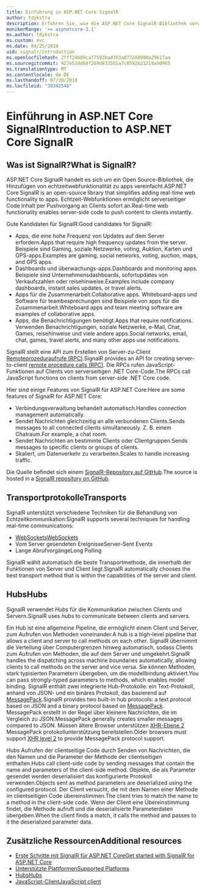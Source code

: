 ```yaml
---
title: Einführung in ASP.NET Core SignalR
author: tdykstra
description: Erfahren Sie, wie die ASP.NET Core SignalR-Bibliothek vereinfacht das Hinzufügen von Echtzeitfunktionalität für apps.
monikerRange: '>= aspnetcore-2.1'
ms.author: tdykstra
ms.custom: mvc
ms.date: 04/25/2018
uid: signalr/introduction
ms.openlocfilehash: 2fff24609caf7592bad763a077288990a29617aa
ms.sourcegitcommit: 927e510d68f269d8335b5a7c8592621219a90965
ms.translationtype: MT
ms.contentlocale: de-DE
ms.lasthandoff: 07/30/2018
ms.locfileid: "39342548"
---
```

# <a name="introduction-to-aspnet-core-signalr"></a><span data-ttu-id="d16ce-103">Einführung in ASP.NET Core SignalR</span><span class="sxs-lookup"><span data-stu-id="d16ce-103">Introduction to ASP.NET Core SignalR</span></span>

## <a name="what-is-signalr"></a><span data-ttu-id="d16ce-104">Was ist SignalR?</span><span class="sxs-lookup"><span data-stu-id="d16ce-104">What is SignalR?</span></span>

<span data-ttu-id="d16ce-105">ASP.NET Core SignalR handelt es sich um ein Open Source-Bibliothek, die Hinzufügen von echtzeitwebfunktionalität zu apps vereinfacht.</span><span class="sxs-lookup"><span data-stu-id="d16ce-105">ASP.NET Core SignalR is an open-source library that simplifies adding real-time web functionality to apps.</span></span> <span data-ttu-id="d16ce-106">Echtzeit-Webfunktionen ermöglicht serverseitiger Code Inhalt per Pushvorgang an Clients sofort an.</span><span class="sxs-lookup"><span data-stu-id="d16ce-106">Real-time web functionality enables server-side code to push content to clients instantly.</span></span>

<span data-ttu-id="d16ce-107">Gute Kandidaten für SignalR:</span><span class="sxs-lookup"><span data-stu-id="d16ce-107">Good candidates for SignalR:</span></span>

* <span data-ttu-id="d16ce-108">Apps, die eine hohe Frequenz von Updates auf dem Server erfordern.</span><span class="sxs-lookup"><span data-stu-id="d16ce-108">Apps that require high frequency updates from the server.</span></span> <span data-ttu-id="d16ce-109">Beispiele sind Gaming, soziale Netzwerke, voting, Auktion, Karten und GPS-apps.</span><span class="sxs-lookup"><span data-stu-id="d16ce-109">Examples are gaming, social networks, voting, auction, maps, and GPS apps.</span></span>
* <span data-ttu-id="d16ce-110">Dashboards und überwachungs-apps.</span><span class="sxs-lookup"><span data-stu-id="d16ce-110">Dashboards and monitoring apps.</span></span> <span data-ttu-id="d16ce-111">Beispiele sind Unternehmensdashboards, sofortupdates von Verkaufszahlen oder reisehinweise.</span><span class="sxs-lookup"><span data-stu-id="d16ce-111">Examples include company dashboards, instant sales updates, or travel alerts.</span></span>
* <span data-ttu-id="d16ce-112">Apps für die Zusammenarbeit.</span><span class="sxs-lookup"><span data-stu-id="d16ce-112">Collaborative apps.</span></span> <span data-ttu-id="d16ce-113">Whiteboard-apps und Software für teambesprechungen sind Beispiele von apps für die Zusammenarbeit.</span><span class="sxs-lookup"><span data-stu-id="d16ce-113">Whiteboard apps and team meeting software are examples of collaborative apps.</span></span>
* <span data-ttu-id="d16ce-114">Apps, die Benachrichtigungen benötigt.</span><span class="sxs-lookup"><span data-stu-id="d16ce-114">Apps that require notifications.</span></span> <span data-ttu-id="d16ce-115">Verwenden Benachrichtigungen, soziale Netzwerke, e-Mail, Chat, Games, reisehinweise und viele andere apps.</span><span class="sxs-lookup"><span data-stu-id="d16ce-115">Social networks, email, chat, games, travel alerts, and many other apps use notifications.</span></span>

<span data-ttu-id="d16ce-116">SignalR stellt eine API zum Erstellen von Server-zu-Client [Remoteprozeduraufrufe (RPC)](https://wikipedia.org/wiki/Remote_procedure_call).</span><span class="sxs-lookup"><span data-stu-id="d16ce-116">SignalR provides an API for creating server-to-client [remote procedure calls (RPC)](https://wikipedia.org/wiki/Remote_procedure_call).</span></span> <span data-ttu-id="d16ce-117">Die RPCs rufen JavaScript-Funktionen auf Clients von serverseitigen .NET Core-Code.</span><span class="sxs-lookup"><span data-stu-id="d16ce-117">The RPCs call JavaScript functions on clients from server-side .NET Core code.</span></span>

<span data-ttu-id="d16ce-118">Hier sind einige Features von SignalR für ASP.NET Core:</span><span class="sxs-lookup"><span data-stu-id="d16ce-118">Here are some features of SignalR for ASP.NET Core:</span></span>

* <span data-ttu-id="d16ce-119">Verbindungsverwaltung behandelt automatisch.</span><span class="sxs-lookup"><span data-stu-id="d16ce-119">Handles connection management automatically.</span></span>
* <span data-ttu-id="d16ce-120">Sendet Nachrichten gleichzeitig an alle verbundenen Clients.</span><span class="sxs-lookup"><span data-stu-id="d16ce-120">Sends messages to all connected clients simultaneously.</span></span> <span data-ttu-id="d16ce-121">Z. B. einem Chatraum.</span><span class="sxs-lookup"><span data-stu-id="d16ce-121">For example, a chat room.</span></span>
* <span data-ttu-id="d16ce-122">Sendet Nachrichten an bestimmte Clients oder Clientgruppen.</span><span class="sxs-lookup"><span data-stu-id="d16ce-122">Sends messages to specific clients or groups of clients.</span></span>
* <span data-ttu-id="d16ce-123">Skaliert, um Datenverkehr zu verarbeiten.</span><span class="sxs-lookup"><span data-stu-id="d16ce-123">Scales to handle increasing traffic.</span></span>

<span data-ttu-id="d16ce-124">Die Quelle befindet sich einem [SignalR-Repository auf GitHub](https://github.com/aspnet/signalr).</span><span class="sxs-lookup"><span data-stu-id="d16ce-124">The source is hosted in a [SignalR repository on GitHub](https://github.com/aspnet/signalr).</span></span>

## <a name="transports"></a><span data-ttu-id="d16ce-125">Transportprotokolle</span><span class="sxs-lookup"><span data-stu-id="d16ce-125">Transports</span></span>

<span data-ttu-id="d16ce-126">SignalR unterstützt verschiedene Techniken für die Behandlung von Echtzeitkommunikation:</span><span class="sxs-lookup"><span data-stu-id="d16ce-126">SignalR supports several techniques for handling real-time communications:</span></span>

* [<span data-ttu-id="d16ce-127">WebSockets</span><span class="sxs-lookup"><span data-stu-id="d16ce-127">WebSockets</span></span>](https://tools.ietf.org/html/rfc7118)
* <span data-ttu-id="d16ce-128">Vom Server gesendeten Ereignisse</span><span class="sxs-lookup"><span data-stu-id="d16ce-128">Server-Sent Events</span></span>
* <span data-ttu-id="d16ce-129">Lange Abrufvorgänge</span><span class="sxs-lookup"><span data-stu-id="d16ce-129">Long Polling</span></span>

<span data-ttu-id="d16ce-130">SignalR wählt automatisch die beste Transportmethode, die innerhalb der Funktionen von Server und Client liegt.</span><span class="sxs-lookup"><span data-stu-id="d16ce-130">SignalR automatically chooses the best transport method that is within the capabilities of the server and client.</span></span>

## <a name="hubs"></a><span data-ttu-id="d16ce-131">Hubs</span><span class="sxs-lookup"><span data-stu-id="d16ce-131">Hubs</span></span>

<span data-ttu-id="d16ce-132">SignalR verwendet *Hubs* für die Kommunikation zwischen Clients und Servern.</span><span class="sxs-lookup"><span data-stu-id="d16ce-132">SignalR uses *hubs* to communicate between clients and servers.</span></span>

<span data-ttu-id="d16ce-133">Ein Hub ist eine allgemeine Pipeline, die ermöglicht einem Client und Server, zum Aufrufen von Methoden voneinander.</span><span class="sxs-lookup"><span data-stu-id="d16ce-133">A hub is a high-level pipeline that allows a client and server to call methods on each other.</span></span> <span data-ttu-id="d16ce-134">SignalR übernimmt die Verteilung über Computergrenzen hinweg automatisch, sodass Clients zum Aufrufen von Methoden, die auf dem Server und umgekehrt.</span><span class="sxs-lookup"><span data-stu-id="d16ce-134">SignalR handles the dispatching across machine boundaries automatically, allowing clients to call methods on the server and vice versa.</span></span> <span data-ttu-id="d16ce-135">Sie können Methoden, stark typisierten Parametern übergeben, um die modellbindung aktiviert.</span><span class="sxs-lookup"><span data-stu-id="d16ce-135">You can pass strongly-typed parameters to methods, which enables model binding.</span></span> <span data-ttu-id="d16ce-136">SignalR enthält zwei integrierte Hub-Protokolle: ein Text-Protokoll, anhand von JSON- und ein binäres Protokoll, das basierend auf [MessagePack](https://msgpack.org/).</span><span class="sxs-lookup"><span data-stu-id="d16ce-136">SignalR provides two built-in hub protocols: a text protocol based on JSON and a binary protocol based on [MessagePack](https://msgpack.org/).</span></span>  <span data-ttu-id="d16ce-137">MessagePack erstellt in der Regel über kleinere Nachrichten, die im Vergleich zu JSON.</span><span class="sxs-lookup"><span data-stu-id="d16ce-137">MessagePack generally creates smaller messages compared to JSON.</span></span> <span data-ttu-id="d16ce-138">Müssen ältere Browser unterstützen [XHR-Ebene 2](https://caniuse.com/#feat=xhr2) MessagePack protokollunterstützung bereitstellen.</span><span class="sxs-lookup"><span data-stu-id="d16ce-138">Older browsers must support [XHR level 2](https://caniuse.com/#feat=xhr2) to provide MessagePack protocol support.</span></span>

<span data-ttu-id="d16ce-139">Hubs Aufrufen der clientseitige Code durch Senden von Nachrichten, die den Namen und die Parameter der Methode der clientseitigen enthalten.</span><span class="sxs-lookup"><span data-stu-id="d16ce-139">Hubs call client-side code by sending messages that contain the name and parameters of the client-side method.</span></span> <span data-ttu-id="d16ce-140">Objekte, die als Parameter gesendet werden deserialisiert das konfigurierte Protokoll verwenden.</span><span class="sxs-lookup"><span data-stu-id="d16ce-140">Objects sent as method parameters are deserialized using the configured protocol.</span></span> <span data-ttu-id="d16ce-141">Der Client versucht, die mit dem Namen einer Methode im clientseitigen Code übereinstimmen.</span><span class="sxs-lookup"><span data-stu-id="d16ce-141">The client tries to match the name to a method in the client-side code.</span></span> <span data-ttu-id="d16ce-142">Wenn der Client eine Übereinstimmung findet, die Methode aufruft und die deserialisierte Parameterdaten übergeben.</span><span class="sxs-lookup"><span data-stu-id="d16ce-142">When the client finds a match, it calls the method and passes to it the deserialized parameter data.</span></span>

## <a name="additional-resources"></a><span data-ttu-id="d16ce-143">Zusätzliche Ressourcen</span><span class="sxs-lookup"><span data-stu-id="d16ce-143">Additional resources</span></span>

* [<span data-ttu-id="d16ce-144">Erste Schritte mit SignalR für ASP.NET Core</span><span class="sxs-lookup"><span data-stu-id="d16ce-144">Get started with SignalR for ASP.NET Core</span></span>](xref:tutorials/signalr)
* [<span data-ttu-id="d16ce-145">Unterstützte Plattformen</span><span class="sxs-lookup"><span data-stu-id="d16ce-145">Supported Platforms</span></span>](xref:signalr/supported-platforms)
* [<span data-ttu-id="d16ce-146">Hubs</span><span class="sxs-lookup"><span data-stu-id="d16ce-146">Hubs</span></span>](xref:signalr/hubs)
* [<span data-ttu-id="d16ce-147">JavaScript-Client</span><span class="sxs-lookup"><span data-stu-id="d16ce-147">JavaScript client</span></span>](xref:signalr/javascript-client)
